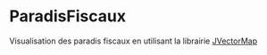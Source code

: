 ParadisFiscaux
==============
Visualisation des paradis fiscaux en utilisant la librairie <a href="http://jvectormap.com/">JVectorMap</a>
